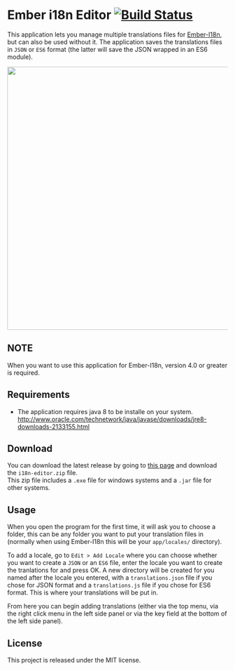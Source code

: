# Ember i18n Editor [![Build Status](https://travis-ci.org/jcbvm/ember-i18n-editor.svg?branch=master)](https://travis-ci.org/jcbvm/require-i18next)

This application lets you manage multiple translations files for [Ember-I18n](https://github.com/jamesarosen/ember-i18n), but can also be used without it. The application saves the translations files in `JSON` or `ES6` format (the latter will save the JSON wrapped in an ES6 module).

<img src="https://raw.github.com/jcbvm/ember-i18n-editor/master/screenshot.jpg?1" width="600">

## NOTE

When you want to use this application for Ember-I18n, version 4.0 or greater is required.

## Requirements

 - The application requires java 8 to be installe on your system.<br>
   http://www.oracle.com/technetwork/java/javase/downloads/jre8-downloads-2133155.html

## Download

You can download the latest release by going to [this page](https://github.com/jcbvm/ember-i18n-editor/releases/latest) and download the `i18n-editor.zip` file.<br>
This zip file includes a `.exe` file for windows systems and a `.jar` file for other systems.<br>

## Usage

When you open the program for the first time, it will ask you to choose a folder, this can be any folder you want to put your translation files in (normally when using Ember-I18n this will be your `app/locales/` directory). 

To add a locale, go to `Edit > Add Locale` where you can choose whether you want to create a `JSON` or an `ES6` file, enter the locale you want to create the tranlations for and press OK. A new directory will be created for you named after the locale you entered, with a `translations.json` file if you chose for JSON format and a `translations.js` file if you chose for ES6 format. This is where your translations will be put in.

From here you can begin adding translations (either via the top menu, via the right click menu in the left side panel or via the key field at the bottom of the left side panel).

## License

This project is released under the MIT license.
